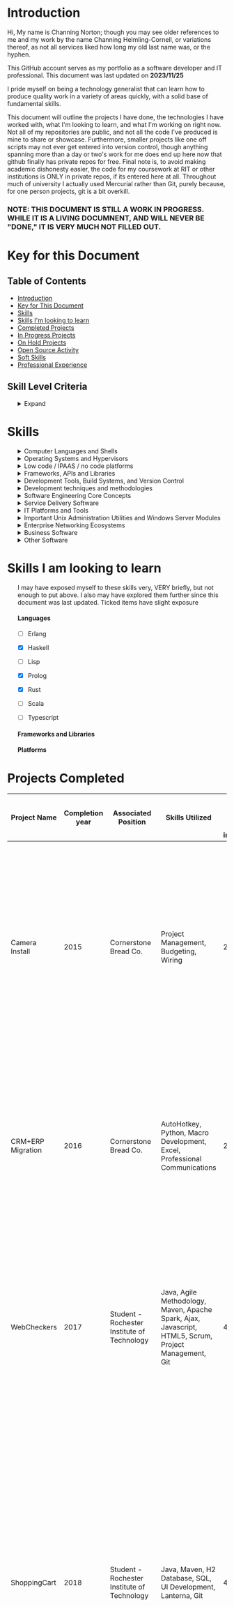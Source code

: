 # Introduction
Hi, My name is Channing Norton; though you may see older references to me and my work by the name Channing Helmling-Cornell, or variations thereof, as not all services liked how long my old last name was, or the hyphen.

This GitHub account serves as my portfolio as a software developer and IT professional. This document was last updated on **2023/11/25**

I pride myself on being a technology generalist that can learn how to produce quality work in a variety of areas quickly, with a solid base of fundamental skills.

This document will outline the projects I have done, the technologies I have worked with, what I'm looking to learn, and what I'm working on right now. Not all of my repositories are public, and not all the code I've produced is mine to share or showcase. Furthermore, smaller projects like one off scripts may not ever get entered into version control, though anything spanning more than a day or two's work for me does end up here now that github finally has private repos for free. Final note is, to avoid making academic dishonesty easier, the code for my coursework at RIT or other institutions is ONLY in private repos, if its entered here at all. Throughout much of university I actually used Mercurial rather than Git, purely because, for one person projects, git is a bit overkill.


### NOTE: THIS DOCUMENT IS STILL A WORK IN PROGRESS. WHILE IT IS A LIVING DOCUMNENT, AND WILL NEVER BE "DONE," IT IS VERY MUCH NOT FILLED OUT.

# Key for this Document
<ul></ul>

## Table of Contents
<ul>
  <li><a href="https://github.com/C-Norton/C-Norton/tree/main#introduction">Introduction</a></li>
  <li><a href="https://github.com/C-Norton/C-Norton/tree/main#key-for-this-document">Key for This Document</a></li>
  <li><a href="https://github.com/C-Norton/C-Norton/tree/main#skills">Skills</a></li>
  <li><a href="https://github.com/C-Norton/C-Norton/tree/main#skills-i-am-looking-to-learn">Skills I'm looking to learn</a></li>
  <li><a href="https://github.com/C-Norton/C-Norton/tree/main#projects-completed">Completed Projects</a></li>
  <li><a href="https://github.com/C-Norton/C-Norton/tree/main#projects-in-progress">In Progress Projects</a></li>
  <li><a href="https://github.com/C-Norton/C-Norton/tree/main#projects-on-hold">On Hold Projects</a></li>
  <li><a href="https://github.com/C-Norton/C-Norton/tree/main#open-source">Open Source Activity</a></li>
  <li><a href="https://github.com/C-Norton/C-Norton/tree/main#soft-skills">Soft Skills</a></li>
  <li><a href="https://github.com/C-Norton/C-Norton/tree/main#work-experience">Professional Experience</a></li>
</ul>

## Skill Level Criteria

<ul> 
<details><Summary>Expand</summary>

Level<img width=150 /> | Symbol<img width=943 />  | Description and Criteria<img width=650 />
------ | ------- | -------
Exposed | :large_blue_circle: :small_blue_diamond: :small_blue_diamond: :small_blue_diamond: :small_blue_diamond: | Exposed skills are those that I have toyed with briefly, or worked with tangentally on a project. I would not be confident in immediately producing work relying on those skills, but would have a head start on learning them quickly by virtue of the familiarity gained. This is equivalent of 1 to 5 hours of working with the technology, possibly more for particularly large technologies with lots to learn.
Explored | :large_blue_circle: :large_blue_circle: :small_blue_diamond: :small_blue_diamond: :small_blue_diamond: | Explored skills are skills I've worked with briefly, say as a single use on a project. They aren't skills I'd be comfortable say, putting on a resume, but I've certainly worked with the technology in question in a more than insignificant way, I simply haven't gained a high degree of experience or expertise with the skill in question. I know enough to be dangerous, but not necessarily a ton of nuance. This is equivalent to about 5 to 20 hours of work with the technology in question. I've perhaps started a project in it, but not finished it for one reason or another, or I've completed a project that relies on it, but not TOO heavily. I'm confident in my ability to learn this skill ***far*** faster than learning from nothing, but I also feel I need more time with it to truly understand it.
Proficient | :large_blue_circle: :large_blue_circle: :large_blue_circle: :small_blue_diamond: :small_blue_diamond: | Proficient skills are those I've worked with heavily. For most skills, this is at least 20 hours, but larger skills (especially large libraries with lots of classes and large tomes worth of documentation) may require well over 100 hours of work to reach a level of skill that I would consider profiecient. I might not know about every nook and cranny of the technology in question, but I am deeply familiar with the important elements of it, and know where to best find more information. If there's a problem to be solved with this technology, I can get it done, even if it takes a bit of research here and there. I've done at least one project that significantly applys this skill, be it in industry, academia, or personal projects, possibly several.
Highly Proficient | :large_blue_circle: :large_blue_circle: :large_blue_circle: :large_blue_circle: :small_blue_diamond: | Highly proficient skills are those which I have worked in extensively. There is not a single skill that I put this badge on that I have not worked in for at least 200 hours in one form or another. I've worked with this skill in multiple projects, and it is typically going to be a weapon of choice for me for the problems it is good at solving. I know how to use it, I know when to use it, and I know when NOT to use it in favor of the alternatives. I could likely write a rant or three on the flaws present in this technology. I've not used every corner of it extensively, but I know where they all are. If given a problem that this technology can solve, I will know what tools it provides for solving said problem without having to research, but I might need to scan some documentation in order to figure out how to best utilize some of them. The core tools within the technology I've made use of the most I know like the back of my hand. I likely have a version that I'm more familiar with, and my familiarity is suficient that that actualy matters.
Mastered | :large_blue_circle: :large_blue_circle: :large_blue_circle: :large_blue_circle: :large_blue_circle: | Mastered skills are those I consider myself truely complete in. There's always more learning to be done, of course, but either the technology in question is small enough that its possible to truly understand every single feature, configuration, and syntax quirk, or, for larger technologies, this usually implies hundreds and hundreds of hours of work in it, at least, to the point where if there's a type of problem the tool can be used for, I've likely used it that way, and misused it in several others. This is likely a go to tool of some kind for me. I usually keep up to date with the updates to the tool to maintain this level of skill, or list a specific version that I am up to date on. ~~I also consider a tool mastered if my wife reports me talking in my sleep about it on more than one occasion.~~

</details>
</ul>
</ul>

# Skills

<ul>

<details><summary>Computer Languages and Shells</summary>

##### Note that I've divided languages into categories by their use. You may find languages that are not exclusively or primarily used for the development of desktop applications in other sections below.
<ul>
<details><summary>Higher level programming languages</summary>

  Language<img width=150 /> | Proficiency<img width=290 /> | Notes<img width=650 />
------ | -------------- | ----------------
C | :large_blue_circle: :large_blue_circle: :large_blue_circle: :large_blue_circle: :large_blue_circle: | C is my goto language for anything that it makes sense for. Most of my experience is using the GCC compiler configured for C99. I love the speed, power, flexibility and control C offers. I recognize that it certainly falls off in programmer efficiency for large scale applications, so for anything that doesn't need the level of control that's going to be a large codebase, I typically default to C#
C# | :large_blue_circle: :large_blue_circle: :large_blue_circle: :large_blue_circle: :small_blue_diamond: | C# is a beautiful language. It's everything I love about java, with 90 ish percent of the flaws of java fixed, and some nice, new features. While I may have learned Java first, C# feels like the language it was trying to be. While I have a bit less experience in it, it is my go to tool.
C++ | :large_blue_circle: :large_blue_circle: :small_blue_diamond: :small_blue_diamond: :small_blue_diamond: | My experience in C++ is limited, and a lot of my knowledge comes from the similarities with C, rather than C++ specifically. I've had a few small dabblings with it, but nothing to write home about.
Java | :large_blue_circle: :large_blue_circle: :large_blue_circle: :large_blue_circle: :large_blue_circle: | Of any language, Java is the one I am most experienced in, by far. The only thing that begins to rival it in that respect is C. My familiarity is with Java 8 and before primarily. It's a solid language, but the JRE has... issues, and working in it feels antiquated to me compared to other, newer languages that fill a similar niche. There's just too much redundant code to be written, and I feel like my life is nothing but getters and setters.
JavaScript | :large_blue_circle: :large_blue_circle: :small_blue_diamond: :small_blue_diamond: :small_blue_diamond: | Not a fan of Javascript. I can hack it, but I avoid it at all costs. Typescript looks like a solution to my hatred of it, but I've not looked into it. I'm looking to expand both my proficiency and tolerance of Javascript with my "Foundry Accessibility Toolkit" project, featured further below on this page.
Python | :large_blue_circle: :large_blue_circle: :large_blue_circle: :large_blue_circle: :large_blue_circle: | I primarily use python for scripting, OS automation, and data processing. More recently, I've built some tools based around Rest APIs in Python, along with a few GUIs using tkinter.
PHP | :large_blue_circle: :large_blue_circle: :small_blue_diamond: :small_blue_diamond: :small_blue_diamond: | I picked up PHP as part of my work with the University of Rochester. I was replacing a developer who worked primarily in PHP, we were, at the same time, replacing many of the systems he worked on. As a result, I had to familiarize myself with existing codebases, but the amount of new code I wrote was limited to band-aids and tweaks while we worked to sunset the associated systems. Therefore, I've read quite a bit of PHP, but written only a little.
Ruby | :large_blue_circle: :large_blue_circle: :large_blue_circle: :small_blue_diamond: :small_blue_diamond: | I've worked with Ruby in particular for development of plugins for ArchivesSpace, a tool based on the Rack web framework. While my total time in Ruby is limited, I've had to dive deep into its internals to diagnose a few highly specific issues related to that project.
Smalltalk | :large_blue_circle: :small_blue_diamond: :small_blue_diamond: :small_blue_diamond: :small_blue_diamond: | I worked with smalltalk a little bit in university. It taught me a lot about solid OO programming. While its age shows, it's purity appealed to me, and I'd like to work in it more
SQL | :large_blue_circle: :large_blue_circle: :large_blue_circle: :small_blue_diamond: :small_blue_diamond: | H2 dialect, but it's SQL, to say its easy to switch between is an understatement.
VBA | :large_blue_circle: :large_blue_circle: :large_blue_diamond: :small_blue_diamond: :small_blue_diamond: | This goes without saying, but VBA is an abomination. There are, however, some things that probobly should not be done in excel, that if you want to do in a spreadsheet, VBA was your only option until 2023. As such, I've worked a little in VBA, including a few small glue scripts to move things between systems. 
</details>

<details><Summary>Shells, Scripting languages, and OS automation systems</summary>

Tehcnology <img width=150 /> | Proficiency<img width=290 /> | Notes<img width=650 />
----- | ----- | ------
AutoHotkey | :large_blue_circle: :large_blue_circle: :large_blue_circle: :large_blue_circle: :small_blue_diamond: |  I love autohotkey as a means of expanding what I can get done on Windows, and addressing some of the shortfalls in customization and functionality of the OS. I haven't gotten too crazy with it, but I have worked with the MS office library for AHK to automate some functions in Outlook, such as the creation of rules.
Bash | :large_blue_circle: :large_blue_circle: :large_blue_circle: :large_blue_circle: :small_blue_diamond: | If I could have one shell, bash would be it. Most of my bash experience comes from living on Arch linux for several years, and my current position as a software support specialist for software that runs on CentOS 7. While for most automation tasks I'm more likely to open up python for bash, for quick and dirty text manipulation, bash is very usable.
CMD | :large_blue_circle: :large_blue_circle: :large_blue_circle: :large_blue_circle: :large_blue_circle: | As a Windows admin first and foremost for larger environments, CMD is my bread and butter. While powershell is nice, for most maintence tasks, CMD is just... easier, with less picky syntax, even if it is living in the past a little bit. Its often also just easier to get a CMD shell in half functioning windows environment, so I don't consider the proficiency a waste.
Powershell | :large_blue_circle: :large_blue_circle: :large_blue_circle: :small_blue_diamond: :small_blue_diamond: | Powershell is a skillset that I've picked up bits and pieces of. It's a powerful tool, but there's a LOT there. I've used it primarily for writing scripts to automate active directory bulk operations. I've looked a little bit at Powershell's integration with the .Net ecosystem, and, while it looks very powerful, that's a rabbit hole of learning I have not yet had time to go down. I love working in powershell, I just have a preference for CMD due to years of comfort in it.
WMIC | :large_blue_circle: :small_blue_diamond: :small_blue_diamond: :small_blue_diamond: :small_blue_diamond:  | I've explored WMIC/WMI briefly as a solution to the specific technical problem of uninstalling certain programs via Connectwise Control's "Backstage" environment, with the goal being to perform these operations without end user interruption when scripting out an install was not possible due to limitations by the installer package. While I know it's primarily used as a Powershell utility, I actually have primarily interacted with WMIC via CMD. I recognize that there's a LOT more the tool can do than forcing program installations, I've just not run into cases where I've needed it.
Zshell | :large_blue_circle: :large_blue_circle: :small_blue_diamond: :small_blue_diamond: :small_blue_diamond:  | I'm capable in zsh, and, if it were sufficiently popular as an embedded alternative to bash, I could see myself loving it more. As is, it's niche, but nice, I guess. I wouldn't say that, beyond the customization and color features that I've explored much of the areas it has a leg up on bash all that much. From what I've seen, it looks nice
</details>
<details><summary>Markup, Notation, and Text Processing Languages</summary>

###### Obviously, with a good portion of these languages/ filetypes, there's not a TON to them. As such, the hourly specifications in the "Skill levels" portion doesn't *really* apply. The proficiency level relates to the amount I've worked with files in the format, and my overall level of comfort with the syntax. There's a lot more to RegEx than YAML, for instance, so more work for RegEx to reach a similar level of comprehension.

Tehcnology <img width=150 /> | Proficiency<img width=290 /> | Notes<img width=650 />
----- | ----- | ------
CSS | :large_blue_circle: :large_blue_circle: :small_blue_diamond: :small_blue_diamond: :small_blue_diamond: | I've worked a little with CSS. I'm very much a backend guy; my visual design skills are lacking, so I don't have a ton of need for CSS. That being said, I've made a few websites here and there, and have picked up some knowledge in CSS as a result. This is also an area wherein my knowledge is actively expanding as I coordinate more and more closely with my frontend team.
HTML5 | :large_blue_circle: :large_blue_circle: :small_blue_diamond: :small_blue_diamond: :small_blue_diamond: | See the above. Typically, if I'm making a website, its a utilitarian thing, so I can stick with HTML5 as a relatively pure platform, hence my additional experience with it.
JSON | :large_blue_circle: :large_blue_circle: :large_blue_circle: :small_blue_diamond: :small_blue_diamond: | I've used JSON files as a means of storage and serialization for a number of smaller projects. I'm familiar with the format and writing parsers for it.
Markdown | :large_blue_circle: :large_blue_circle: :large_blue_circle: :large_blue_circle: :large_blue_circle: | See: This document. I feel like it's at least REASONABLY nice at time of writing.
Regular Expressions | :large_blue_circle: :large_blue_circle: :large_blue_circle: :large_blue_circle: :small_blue_diamond: | While I won't claim to have the entire language of RegEx memorized, I do have the basics sufficient for most searches down without reference, and I can construct an expression to check what I need to quickly. I've used it frequently as a tool for data sanitization and to clean up files full of messy data that I want to process. I'm most familiar with Java's scanner dialect of Regex, followed closely by the Perl implementation.
XML | :large_blue_circle: :large_blue_circle: :large_blue_circle: :large_blue_circle: :large_blue_circle: | It's XML. It's not fancy. I've written a few parsers here and there, but not used it extensively, But it's also human readable.
XSLT |  :large_blue_circle: :large_blue_circle: :small_blue_diamond: :small_blue_diamond: :small_blue_diamond:  | Gross. I don't Like XSLT, but I've worked with it, a little bit at least. I'm sure I'll hate it less if I am ever unfortunate enough to get more practice.
YAML | :large_blue_circle: :large_blue_circle: :large_blue_circle: :large_blue_circle: :large_blue_circle: | Everyone's favorite XML/JSON alternative, I've used a LOT of YAML over the years. I've written parsers, configured systems that consisted of hundreds of YAML files for configuration, and generally gotten down and dirty. It ain't a markup language, but it's my favorite markup language. That said, despite my familiarity with it, if I'm doing a new project, I'll do XML or JSON, because that's the direction the industry is going.

</details>

<details><summary>Assembly Languages and ISAs</summary>

Tehcnology <img width=150 /> | Proficiency<img width=290 /> | Notes<img width=650 />
----- | ----- | ------
MIPS | :large_blue_circle: :large_blue_circle: :large_blue_circle: :large_blue_circle: :small_blue_diamond: | I've worked as extensively in MIPS as one can bearing in mind that hardware implementations of the ISA are few and far between. I'm not an expert on any particular implementation, but I've written software in it, and tutored in it.
Arm Cortex M0+ | :large_blue_circle: :small_blue_diamond: :small_blue_diamond: :small_blue_diamond: :small_blue_diamond: | My exposure to the Arm Cortex M0+ ISA is limited, but more than nothing. I mostly used it for a course in college to a limited capacity.
PowerPC 1.10 | :large_blue_circle: :small_blue_diamond: :small_blue_diamond: :small_blue_diamond: :small_blue_diamond: | My Power PC knowledge comes from attempted submissions to the Dolphin GameCube Emulator project. As such, my knowledge is limited to early 2000s versions of the ISA, and are VERY limited in use case.
</details>

<details><summary>Hardware Description Languages</summary>

###### I originally was exposed to Hardware Description Languages in college. While I picked up VHDL fairly well, I did not pursue things further as computer engineering simply was not my cup of tea. I do not anticipate pursuing VHDL further, though, if I had to work on projects using HDLs to a limited capacity, I would be comfortable. I have neither the experience, nor the skillset to design hardware or FPGAs. I can read and understand the work of others, however.

Tehcnology <img width=150 /> | Proficiency<img width=290 /> | Notes<img width=650 />
----- | ----- | ------
VHDL | :large_blue_circle: :large_blue_circle: :small_blue_diamond: :small_blue_diamond: :small_blue_diamond: | VHDL is my greatest enemy, and the main reason I looked to move higher in the abstraction stack than computer engineering. I hear Verilog is better. Personally, I think that assembly is a much better option. Leave the circuits to the electrical engineers.
</details>
</ul>
</details>

<details><summary>Operating Systems and Hypervisors</summary>

##### As a whole, for the desktop, I typically prefer Windows for most purposes, but for software development, I typically prefer Linux OSes for the flexibility of other window managers and customization options. For server uses, I opt for the correct tool for the job. For small and medium businesses, that is usually windows, but for anything performance intensive, or for larger networks, Linux servers are the way to go.

##### Notably, different skews of operating systems such as the different Linux distros, or Windows editions have an immense similarity. As such, I've used the skill ratings to reference experience with that particular skew exclusively. If I have extensive experience with similar OSes, I likely know my way around others that have lower listed experience levels quite well purely by utilizing all of the commonalities between versions.
<ul>

<details><summary>Desktop Operating Systems by Vendor and Version</summary>  

Refers to proficiency BOTH with using the OSes personally, and supporting users using the OS in small to medium business settings (defined here as having a fileserver, directory server, cloud or onprem email, DNS and print server may or may not be present, with fairly homogenous enviornments of OSes, save Mac, for which I assume windows servers.)

OS<img width=150 /> | Proficiency<img width=290 /> | Notes<img width=650 />
------ | ------- | -------
Windows XP | :large_blue_circle: :large_blue_circle: :large_blue_circle: :large_blue_circle: :small_blue_diamond: | I've supported XP in critical legacy applications, as well as, in my limited pentesting experience, worked to exploit XP a few times. It's not my favorite windows OS, but I still miss elements of it to this day. 
Windows Vista | :large_blue_circle: :large_blue_circle: :large_blue_circle: :large_blue_circle: :large_blue_circle: | Okay, but does this actually MATTER to anyone. Vista is where I really started digging in depth into Windows. It has a special place in my heart, even if it's not popular.
Windows 7 | :large_blue_circle: :large_blue_circle: :large_blue_circle: :large_blue_circle: :large_blue_circle: | 7 remains my favorite OS for management and general day to day use. I don't use it or deploy it anymore, of course, but I do wish there was a 7ish skin of windows 10 that brought back some options that got removed, some registry settings that got changed, and killed off windows 10 settings in favor of control panel. It has its quirks, and I know as many of them as one perosn reasonably can.
Windows 8 | :large_blue_circle: :large_blue_circle: :large_blue_circle: :small_blue_diamond: :small_blue_diamond: | See notes for vista. Does anyone care about 8? It has no special place for me, other than perhaps the trash can. I know how to work with it, though. A lot of my proficiency comes from server 2012 crossover. 
Windows 10 | :large_blue_circle: :large_blue_circle: :large_blue_circle: :large_blue_circle: :large_blue_circle: | It's 10. Everyone's on it, and has been for years. I've supported it for years. I still don't like certain aspects, but I know how to live with it. Overall, 10 is the most stable windows yet, which is a very good thing, even if it does take a lot of control away from admins. 
Windows 11 | :large_blue_circle: :large_blue_circle: :large_blue_circle: :small_blue_diamond: :small_blue_diamond: | I've built several windows 11 virtual machines to confirm compatibility where needed in my job, as well as trialed it for larger scale rollout in the PC Solutions customerbase. My personal take on it is that the changes vs 10 are largely iterative in nature, but the system appears to be easier to manage than 10 in a few subtle ways. The continued effort to consolidate configuration information to the unified "settings" panel is much appreciated.
Linux (Arch) | :large_blue_circle: :large_blue_circle: :large_blue_circle: :large_blue_circle: :small_blue_diamond: | I fulltimed arch for several years, which was a learning process, to say the least. I'd never run Arch as anything but a hobby; that said, it makes the control freak in me _very_ happy
Linux (Debian) | :large_blue_circle: :large_blue_circle: :small_blue_diamond: :small_blue_diamond: :small_blue_diamond: | I've worked with Debian, mostly on the desktop. While I like the package management system more than the Redhat side of the house, overall, it's far from my favorite distro. It's rock solid, though, so I don't mind using it too much.
Linux (Fedora) | :large_blue_circle: :large_blue_circle: :small_blue_diamond: :small_blue_diamond: :small_blue_diamond: | Fedora (or OpenSuse) is likely to become my goto desktop linux distribution over the next few years. I may not be the biggest fan of Gnome, but I dislike it less than the other desktop environments that come by default on the major distros. RPM isn't my favorite package system, but that's largely unimportant at this point, and I'm very familiar with Yum. Fedora just... works in a way that most other distros don't.
Linux (Mint) | :large_blue_circle: :large_blue_circle: :small_blue_diamond: :small_blue_diamond: :small_blue_diamond: | I've used Mint to teach people needing to know Linux basics to serve as a transition into Linux for Windows users. It is effective in that role, but I feel that it handicaps most of the good of Linux in terms of customizability for ease of use. I wouldn't run it long term for anything, as I'd either put a more flexible distro in place, or use windows, depending on use case.
Linux (OpenSuse) | :large_blue_circle: :large_blue_circle: :small_blue_diamond: :small_blue_diamond: :small_blue_diamond: | I like OpenSuse a _LOT_. Having a central "Control Panel" for system configuration addresses one of the most important usability pitfalls of Linux, in my opinion. Package management is a bigger pain on OpenSuse, due to the incompatible RPM format, and Suse being a smaller distro. If it were more compatible with either of the two major families, I'd like it even more. I've also run into serious performance concerns on some hardware that I haven't for other distros, but that was also running the Tumbleweed variant, so I don't fault OpenSuse for it. If I could pick one distribution for further development and deployment by the Linux community, it would be OpenSuse. I fulltimed Tumbleweed on the desktop for about 2 months.
Linux (Ubuntu) | :large_blue_circle: :large_blue_circle: :large_blue_circle: :small_blue_diamond: :small_blue_diamond: | Ubuntu is... Ubuntu. It's stuck between being a serious, powerful distro, and being a transitional, beginner distro. It serves the role of "Powerful, but with setbelts" quite well. I full timed it for about 6 months, before switching to OpenSuse after trying to entirely replace both Xorg and the Desktop Environment with Wayland and i3 broke a lot of Ubuntu's internals. The Deb package system is easily the best within the Linux ecosystem, however, and I feel that Ubuntu's implementation is fantastic. Ubuntu is a VERY solid tool for the right uses.
MacOS (Versions < 10.7) | :large_blue_circle: :large_blue_circle: :small_blue_diamond: :small_blue_diamond: :small_blue_diamond: | Prior to OSX Lion, I was using OSX as a user to a relatively high degreee, and did some basic administration work as well. I am extremely rusty, but the underlying knowledge and principles are still there.
MacOS (Versions 10.7 - 10.13) | :large_blue_circle: :large_blue_circle: :large_blue_circle: :small_blue_diamond: :small_blue_diamond: | During the Lion to High Sierra era, I was doing more in depth administration work on Macs, but using them far less as a user. Most Macs I supported were in Microsoft dominated environments, with onprem active directory, and no Mac device management software like JAMF. As such, I am well enough versed in the idiosyncrasies of such environments. 
MacOS (Versions > 10.13) | :large_blue_circle: :large_blue_circle: :small_blue_diamond: :small_blue_diamond: :small_blue_diamond: | After High Sierra, I know that Macs fundamentally changed, and the number I had to support, and therefore my frequency of interaction declined dramatically. As such, I am not especially confident in being able to support the modern Mac ecosystem in large numbers. My proficiency is such that supporting individual Macs is well within my abilities, but supporting a primarily Apple Centric fleet would require more experience on my part before being comfortable.
</details>


<details><summary>Server Operating Systems by Vendor and Version</summary>  

OS<img width=150 /> | Proficiency<img width=290 /> | Notes<img width=650 />
------ | ------- | -------
Windows Server 2008 and before | :large_blue_circle: :large_blue_circle: :small_blue_diamond: :small_blue_diamond: :small_blue_diamond: | Server 2008 was my introduction to Windows Server. While I've worked on earlier, the latest and greatest when I started was 2008. There's really not much to say here. It's Windows Server, It's Vista based. I love Vista, but 2012/7 came out right after I started working on servers, and I didn't have a position with legacy deployments at that point, so as soon as I cut my teeth, I stopped really seeing it.
Windows Server 2012 | :large_blue_circle: :large_blue_circle: :large_blue_circle: :small_blue_diamond: :small_blue_diamond: | I love Windows 7. I therefore loved Server 2012. I haven't seen it in prod in a long time. The industry kinda got stuck between the servers still running 2003, and the servers that could be reliably updated that moved to 2016 and 2019. When I see it, I don't think of it as any different than the other modern Windows Servers, other than the tweaks to AD since then, like the AD trash can. So far, this approach has not failed  me.
Windows Server 2016 | :large_blue_circle: :large_blue_circle: :large_blue_circle: :large_blue_circle: :large_blue_circle: | When I went from working with servers occasionally to working extensively, Server 2016 was the latest Windows Server. At the time, I was in school, and worked extensively with server 2016 VMs, understanding the underpinnings of modern IT, and Cybersecurity. From there, I moved to the managed services space, which had me supporting hundreds of Server 2016 deployments with a variety of configs, workflows, hardware, needs, and so much more. I have an intimate understanding of Server 2016 that can only come from installing it hundreds of times, and troubleshooting issues with deployments I was not familiar with for years.
Windows Server 2019 | :large_blue_circle: :large_blue_circle: :large_blue_circle: :large_blue_circle: :large_blue_circle: | When 2019 began to replace server 2016, I was still in managed services. At this point, IT was my vocation, so, similar to the Windows 7 and 8 replacement by Windows 10, the knowledge transfer occurred through active use. I love 2019 far more than 2016 for its sensible UI and improvements to tools like Powershell and Task manager. While a part of me still longs for 7 on the desktop, there is no such misgivings for Windows Server.
Windows Server 2022 | :large_blue_circle: :large_blue_circle: :large_blue_circle: :large_blue_circle: :small_blue_diamond: | I've got limited experience with 2022. From what I've seen, it's more of the same for Windows server. That said, my experience is limited. I am not intimately familiar with the new changes. It's also been out less than 7 months at time of writing, so.....
Linux (RHEL/CentOS/Rocky) | :large_blue_circle: :large_blue_circle: :large_blue_circle: :large_blue_circle: :large_blue_circle: | My former position at Rochester Software Associates had me as part of a team supporting software running on RHEL and CentOS 7, across hundreds of deployments, both in public clouds, and on hypervisors running on local hardware (Note: RSA does not manage any of the hardware, and my department was not generally involved in the management of the public cloud side of things). I am therefore very familiar with these OSes, especially CentOS. I use Rocky in my personal work when I need a RHEL based OS at this point. 
Linux (Ubuntu) | :large_blue_circle: :large_blue_circle: :large_blue_circle: :large_blue_circle: :large_blue_circle: | I have years of experience working with Ubuntu in desktop and server contexts going from version 11.04 onwards to modern versions. In my role at the University of Rochester, I am partially responsible for the maintenance of 74 Ubuntu servers with various applications installed on them. This responsibility is split with a dedicated sysadmin and another department, so I don't do EVERYTHING, but I have quite a bit of visibility.
Linux (Debian) | :large_blue_circle: :small_blue_diamond: :small_blue_diamond: :small_blue_diamond: :small_blue_diamond: | I've used Debian sparingly as a Server OS. That said, I've worked with its package management a little bit. The foundation is there for quick learning. Considering my extensive Linux experience, building more familiarity with Debian will be quick.
Linux (OpenSuse) | :large_blue_circle: :large_blue_circle: :small_blue_diamond: :small_blue_diamond: :small_blue_diamond: | I want to like SuSE on server. I love it on the desktop, in theory. Software support is a pain, but it is VERY nice. I wish I had more experience here.

</details>



<details><summary>Hypervisors</summary>

Hypervisor<img width=150 /> | Proficiency<img width=290 /> | Notes<img width=650 />
------ | ----- | ------
Hyper-V | :large_blue_circle: :large_blue_circle: :large_blue_circle: :large_blue_circle: :small_blue_diamond: | I've run several small deployments on Hyper-V, and supported quite a few others. I fundamentally find it to be good at what it does; a great, packaged answer for minor virtualization needs in windows environments, that lacks the features of the larger hypervisors, but is not in a market position to need them either, as it's not TRYING to be the engine behind an entire datacenter.
VirtualBox | :large_blue_circle: :large_blue_circle: :large_blue_circle: :large_blue_circle: :large_blue_circle: | Virtualbox is a good piece of software for what it does. Like hyper-V, it's limited, but strong in its limitations. For lab work as opposed to full deployments, it's fantastic. I wouldn't use it for anything else, though, even with a firm understanding of basically all its features.
VMWare VSphere/ESXI | :large_blue_circle: :large_blue_circle: :small_blue_diamond: :small_blue_diamond: :small_blue_diamond: | I've not created new deployments with VMWare, but I have maintained smaller deployments (~20 VMs or fewer). Fundamentally, the licensing cost of VMWare is hard to justify vs the Xen ecosystem, as there is feature parity, though the ease of finding talent familiar is a factor.
VMWare Workstation | :large_blue_circle: :large_blue_circle: :large_blue_circle: :small_blue_diamond: :small_blue_diamond: | I've used VMWare workstation as a lab hypervisor pretty extensively. I like it quite a bit more than Virtualbox, but also find it hard to justify the cost vs free software, seeing as it is for a lab environment, unless, of course, one's prod is VMware as well.
XCP-ng / Xen | :large_blue_circle: :large_blue_circle: :large_blue_circle: :large_blue_circle: :large_blue_circle: | I run a production environment of 35 VMs, archiected and deployed from scratch on XCP-ng. I am the only engineer involved in this project, which is used to power my small business, run on a dell poweredge r720. As such, XCP-ng is my hypervisor of choice, as I am most familiar with it in production environments.

</details>



<details><Summary>Niche/Other</summary>

OS<img width=150 /> | Proficiency<img width=290 /> | Notes<img width=650 />
------ | ----- | ------
ChromeOS | :large_blue_circle: :large_blue_circle: :small_blue_diamond: :small_blue_diamond: :small_blue_diamond: | I have managed a deployment of a few dozen Chromebooks given to students and teachers. Overall, I like the OS. What it lacks in remote management tools is made up for by the lack of a need for remote management. It's very easy to train people on, and very hard to screw up by the end user. I would absolutely consider using it again, especially in educational settings, or other places where workloads could be done entirely in SaaS applications.
FreeBSD | :large_blue_circle: :small_blue_diamond: :small_blue_diamond: :small_blue_diamond: :small_blue_diamond: | I spent several weeks, years ago, trying to set up FreeBSD as a firewall and gateway for my home network. In the end, my frustration with FreeBSD resulted in my switching to PFSense for this purpose. That said, I learned quite a bit in my attempt about a variety of subjects. 
OpenBSD | :large_blue_circle: :large_blue_circle: :small_blue_diamond: :small_blue_diamond: :small_blue_diamond: | OpenBSD was my first foray into the the BSD ecosystem, learning from a book of exercises in OpenBSD. With my additional experience in Linux that I have gained over the years, I recently returned to OpenBSD to learn more about the platform, as it seems to have some good, niche uses. I appreciate the depth of its documentation.
PFSense | :large_blue_circle: :large_blue_circle: :large_blue_circle: :small_blue_diamond: :small_blue_diamond: | PFSense is a quality operating system for network devices. Between my own personal explorations with it, my work within networking classes that relied on it, as well as my implementation of it in my home lab, I can certainly get things done in PFSense. That said, I recognize that it is a platform with substantial depth that feels impossible to master without exposure in larger scale environments with more complicated security and network segmentation needs.
QubesOS | :large_blue_circle: :large_blue_circle: :small_blue_diamond: :small_blue_diamond: :small_blue_diamond: | QubesOS is... interesting. I've worked with it a little, and it's piqued my curiousity. Using it invokes the kind of security-paranoia that I would love to have time and mental bandwidth for, while not serving much purpose outside of VERY niche usecases.


</details>
  </ul>

</details>
</details>

<details><summary>Low code / IPAAS / no code platforms</summary>

Platform<img width=150 /> | Proficiency<img width=190 /> | Notes<img width=650 />
------ | ----- | ------
Microsoft Power Apps | :large_blue_circle: :small_blue_diamond: :small_blue_diamond: :small_blue_diamond: :small_blue_diamond: | I have some exposure to PowerApps as a means of bringing data into Power Automate. Beyond that, my experience is fleeting.
Microsoft Power Automate | :large_blue_circle: :large_blue_circle: :small_blue_diamond: :small_blue_diamond: :small_blue_diamond: | I've worked with power automate slightly, in attempting to pull data from Dynamics CRM and process it. I like it quite a bit, and, as I'm already a heavy m365 user, I will likely continue to integrate it where I would otherwise use Zapier.
Zapier | :large_blue_circle: :large_blue_circle: :large_blue_circle: :small_blue_diamond: :small_blue_diamond: | of all the IPAAS platforms, I am personally most experienced with Zapier due to its depth of integrations with the tools and platfors I've needed to work with. Overall, I do prefer Power Automate to Zapier in terms of features and ease of use.
</Details>
<details><summary>Frameworks, APIs and Libraries</summary>

Platform<img width=150 /> | Proficiency<img width=190 /> | Notes<img width=650 />
------ | ----- | ------
CImg | :large_blue_circle: :small_blue_diamond: :small_blue_diamond: :small_blue_diamond: :small_blue_diamond: | I worked briefly on CImg with a student I was tutoring. I learned the basics of the library to assist him with some homework. Overall, my time with it was fleeting, but I'd certainly be willing to come back to it, it was a fairly intuitive library.
CUnit | :large_blue_circle: :large_blue_circle: :small_blue_diamond: :small_blue_diamond: :small_blue_diamond: | My CUnit familiarity comes from its overlap with JUnit. I've looked to integrate it into some of my own projects as well, but I tend to flit from project to project, and haven't had anything stick yet.
.Net Core | :large_blue_circle: :large_blue_circle: :large_blue_circle: :small_blue_diamond: :small_blue_diamond: | If I were building a desktop application in the modern era, I would be building it in C# using .Net core. In fact, one of the projects I started and abandoned, as it was FAR more than I could chew (I knew it at the time, but blazed on anyways), YANTA, is just that.
.Net Framework | :large_blue_circle: :large_blue_circle: :large_blue_circle: :small_blue_diamond: :small_blue_diamond: | Through my experience in Unity, as well as working with YANTA, I've worked in the .Net framework quite a bit. As far as massive utility libraries go, I like it better than Java's assortment of libraries.
Glade | :large_blue_circle: :large_blue_circle: :small_blue_diamond: :small_blue_diamond: :small_blue_diamond: | Glade was the pagebuilder I intended to use for YANTA, as I wanted GTK to be my UI Toolkit. I got it working, then abandoned the project shortly after.
GTK | :large_blue_circle: :small_blue_diamond: :small_blue_diamond: :small_blue_diamond: :small_blue_diamond: | See abovoe. Most of my interaction was with glade iteslf, rather than GTK properly. Overall, YANTA was shaping up to be overengineered for the scope of the project.
H2 | :large_blue_circle: :large_blue_circle: :large_blue_circle: :large_blue_circle: :small_blue_diamond: | H2 was the database drive foisted upon me for a major group project in College. As a result of an absentee group member, I performed most of the work to get said project working, and became intimately familiar with H2 in the process. At time of writing, I am preparing _SOME_ of this code for release, as I want to ensure I do not make academic dishonesty easier for students that come after.
JUnit | :large_blue_circle: :large_blue_circle: :large_blue_circle: :small_blue_diamond: :small_blue_diamond: | RIT's coursework is, for most classes, in java. JUnit is taught as part of the standard curriculum, and its use in all projects of any scale after that point is expected. I usually was not the one on teams who was writing tests, but I still wrote my fair share, and debugged plenty.
Lanterna | :large_blue_circle: :large_blue_circle: :large_blue_circle: :small_blue_diamond: :small_blue_diamond: | For the same project that led to my familiarity with H2, I chose Lanterna as our frontend, as it didn't have to be pretty, it just had to work, and be easy. I appreciated its similarity in structure to JavaFX. I would certainly use lanterna again if I needed to create a UI for something in a CLI environment. If I were creating something without the CLI constraints, though, I'd likely use something else. Its almost as much work as a true native GUI, and doesn't exactly look nice. 
Matplotlib | :large_blue_circle: :small_blue_diamond: :small_blue_diamond: :small_blue_diamond: :small_blue_diamond: | I've used Matplotlib sparingly in undergrad, as well as with a few tutoring students. It's not that it's bad, just that data visualization is far from a focus of mine. For most purposes, I'd prefer excel.
Mono | :large_blue_circle: :large_blue_circle: :small_blue_diamond: :small_blue_diamond: :small_blue_diamond: | While exploring candidates for Yanta, I looked at developing on mono, and dismissed it in favor of DotNetCore. I am also exposed to it when building cross platform projects for Unity.
NumPy | :large_blue_circle: :large_blue_circle: :small_blue_diamond: :small_blue_diamond: :small_blue_diamond: | I've used NumPy quite a bit when tutoring students in introductory python courses. If I had to handle and process more data than Excel can really be useful for, it would undobtedly be my first choice. While I've not used the deeper features of it at all, using it to handle basic analysis is well within my grasp. Most recently, I used NumPy and Pandas to process data for a personal project correlating US income by zip code with a number of metrics attempting to define happieness.
Pandas | :large_blue_circle: :large_blue_circle: :large_blue_circle: :small_blue_diamond: :small_blue_diamond: | My experience with Pandas is near identical to that of NumPy. Typically, I've used the two in conjunction. Primarily, I use Pandas primarily to parse data, and process it in Numpy. 
SciPy | :large_blue_circle: :small_blue_diamond: :small_blue_diamond: :small_blue_diamond: :small_blue_diamond: | I've interacted a little bit with the SciPy section of the Numpy ecosystem. Not very much though. What classes I have worked with have been used primarily for utility functions.
Swing | :large_blue_circle: :large_blue_circle: :large_blue_circle: :large_blue_circle: :small_blue_diamond: | As part of my work at RIT, I worked with Swing on a variety of projects. I've also tutored students in Swing and built small UI elements in it. Overall, while I don't particularly _LIKE_ working in it, I do know it well, and can get stuff done in it.
TinyDB | :large_blue_circle: :small_blue_diamond: :small_blue_diamond: :small_blue_diamond: :small_blue_diamond: | My abandoned (hopefully soon to be resurrected) mediaDB project was built on TinyDB. For small, disposable projects, I like it far more than trying to set up SQLite or another lightweight database.
Unity | :large_blue_circle: :large_blue_circle: :large_blue_circle: :large_blue_circle: :small_blue_diamond: | I have a particular interest in games programming. My tool of choice has been Unity. In the 2021 GMTK game jam, a game for whom I was the sole programmer was entered. The code for this incomplete game will be added to this github eventually. I also participated as a solo developer in the 2023 GMTK Game Jam. I have an active game project under development, with more information to be linked here when it is available.
</details>
<details><summary>Development Tools, Build Systems, and Version Control</summary>

Platform<img width=150 /> | Proficiency<img width=190 /> | Notes<img width=650 />
------ | ----- | ------
Git | :large_blue_circle: :large_blue_circle: :large_blue_circle: :large_blue_circle: :large_blue_circle: | I feel I know just about all there is to know about Git. I've been using it for nearly a decade now.
Mercurial | :large_blue_circle: :large_blue_circle: :small_blue_diamond: :small_blue_diamond: :small_blue_diamond: | I expirimented with Mercurial in college, to see if there were any major benefits in terms of ease of source management vs git for small, 1-5 person projects. There were not. At this point, I'd use git for one man projects over Mercurial. In situations where Git is unsuitable, mercurial COULD be a good tool for a small team, but I'd really question if there is such a situation where source control is needed, git is unsuitable, and Mercurial is. 
Visual Studio | :large_blue_circle: :large_blue_circle: :small_blue_diamond: :small_blue_diamond: :small_blue_diamond: | I have some exposure to the Visual Studio ecosystem by virtue of being a programmer in the modern era. That said, while I've expirmented with VSCode as an alternative to other tools for a bit here and there, I will still make a JetBrains tool work if at all possible.
JetBrains IDEs | :large_blue_circle: :large_blue_circle: :large_blue_circle: :large_blue_circle: :large_blue_circle:  | Since 2015 my goto toolkit for any programming project I can use them for has been Jetbrains' suite of IDEs; I know how to use just about all of their options to greatest effect in the languages I am familiar with, and have even expirimented briefly with plugin development. I love them, and will likely continue using them until the end of time. I've worked with these tools in Visual Studio centric environments, and am very familiar with converting project configurations between the two ecosystems.
Docker | :large_blue_circle: :large_blue_circle: :small_blue_diamond: :small_blue_diamond: :small_blue_diamond: | I have some exposure to Docker through my work at the University of Rochester, specifically on our internal development for ArchivesSpace, which requires Docker to be built for further development. Getting this particular project building in docker was quite the pain, as a result, I learned a ton about the system, that said, my exposure comes primarily from this limited use case.
</details>

<details><summary>Development techniques and methodologies</summary>

Methodology<img width=150 /> | Proficiency<img width=190 /> | Notes<img width=650 />
------ | ----- | ------
Test Driven Development | :large_blue_circle: :large_blue_circle: :small_blue_diamond: :small_blue_diamond: :small_blue_diamond: | I was trained in Test Driven Development when I was taught to program at RIT, but have struggled to implement the ideas in practice. That said, I've begun taking active efforts to reemphasize better testing in my code.
Agile | :large_blue_circle: :large_blue_circle: :large_blue_circle: :small_blue_diamond: :small_blue_diamond: | I was trained in Agile development at RIT, specifically implemented using Scrum. I am now attempting to bring further agile methodology to my existing team at the University of Rochester, with the assistance of my project manager.
Scrum | :large_blue_circle: :large_blue_circle: :large_blue_circle: :large_blue_circle: :small_blue_diamond: | On one of my largest fully software development projects, the code for which can be found in this GitHub (TODO: ADD LINK), I was the Scrum manager. It's a nice system.
Waterfall | :large_blue_circle: :large_blue_circle: :large_blue_circle: :small_blue_diamond: :small_blue_diamond: | Waterfall has served as the default project management method for many of my projects. As I am not particularly a fan of it as it applies to software and technology, I have made an active effort to emphasize agile principles on the teams I work on, with great success.
</details>

<details><summary>Software Engineering Core Concepts</summary>

Concept<img width=150 /> | Proficiency<img width=190 /> | Notes<img width=650 />
------ | ----- | ------
Solid Principles | |
GRASP | |
Documentation writing | |
Design Patterns | |
Testing | | 
</details>
<details><summary>Service Delivery Software</summary>

Platform<img width=150 /> | Proficiency<img width=190 /> | Notes<img width=650 />
------ | ----- | ------
Connectwise Platforms | :large_blue_circle: :large_blue_circle: :large_blue_circle: :large_blue_circle: :small_blue_diamond: | Participated in data entry for a connectwise migration for Capstone information Technologies, plus used it during my tenure there. I explored the guts of Manage pretty thoroughly, love Control like no other remote control application, and worked a little bit with automate. Did not use sell. I could likely get certified quickly if needed.
Kaseya Platforms | :large_blue_circle: :large_blue_circle: :large_blue_circle: :large_blue_circle: :large_blue_circle: | Fully set up BMS+VSA+Live Connect for PC Solutions. Used ITGlue with Capstone Information Technologies. I prefer VSA to Automate, and Manage to BMS. Control kicks LiveConnect's butt.
Atlassian Suite | :large_blue_circle: :large_blue_circle: :large_blue_circle: :large_blue_circle: :small_blue_diamond: |
Microsoft Dynamics 365 | :large_blue_circle: :large_blue_circle: :small_blue_diamond: :small_blue_diamond: :small_blue_diamond: |

</details>
<details><summary>IT Platforms and Tools</summary>

Platform<img width=150 /> | Proficiency<img width=190 /> | Notes<img width=650 />
------ | ----- | ------
Domotz | :large_blue_circle: :large_blue_circle: :large_blue_circle: :large_blue_circle: :large_blue_circle: | I used Domotz as a key tool for service delivery with PC Solutions. It's extremely powerful, and well priced. I like it a lot.
WireShark | :large_blue_circle: :large_blue_circle: :large_blue_circle: :large_blue_circle: :small_blue_diamond: | I took an entire course on packet analysis in Wireshark at RIT. I have used this knowledge several times since to troubleshoot difficult networking problems. It's not a tool that gets frequent use, but it's irreplaceable where it's needed.

</details>

<details><summary>Important Unix Administration Utilities and Windows Server Modules</summary>

Platform<img width=150 /> | Proficiency<img width=190 /> | Notes<img width=650 />
------ | ----- | ------
Grep | |
</details>

<details><summary>Enterprise Networking Ecosystems</summary>

Platform<img width=150 /> | Proficiency<img width=190 /> | Notes<img width=650 />
------ | ----- | ------
Cisco | :large_blue_circle: :large_blue_circle: :large_blue_circle: :large_blue_circle: :small_blue_diamond: | When I was taught routing and switching in university, I was taught on cisco hardware. I haven't seen too much Cisco out in the wild, but when I have, my knowledge of it has often been a boon due to how... different Cisco equipment tends to operate. 
FortiNet | :large_blue_circle: :large_blue_circle: :large_blue_circle: :large_blue_circle: :large_blue_circle: | When I co-founded PC Solutions, I picked FortiNet as our preferred networking vendor, despite no experience at the time in their product stack. Their pricing, market positioning, and performance were simply too good to pass up for the client sizes we were targeting. I therefore recieved training directly from the vendor to become a qualified reseller, and bought a unit to use as a lab unit to explore. After this, I deployed about a dozen firewalls to production, each hand configured, as well as several switches and APs. 
Meraki | :large_blue_circle: :large_blue_circle: :small_blue_diamond: :small_blue_diamond: :small_blue_diamond: | I like Meraki products; they're simple to use. I hate the preadatory pricing model they foist upon their users, but I could see the appeal of placing one in a cybersecurity hostile organization to ensure the support contract stays paid.
SonicWall | :large_blue_circle: :large_blue_circle: :large_blue_circle: :large_blue_circle: :small_blue_diamond: | My first 2 jobs had me working with Sonicwall firewalls to varying degrees for configuring, migrating, monitoring, and, reviewing logs. I never set one up from scratch, so I can't claim full proficiency here, but I did just about everything shy of this.
WatchGuard | :large_blue_circle: :small_blue_diamond: :small_blue_diamond: :small_blue_diamond: :small_blue_diamond: | I've worked with a few Watchguard firewalls and switches. I can't say they appeal to me on any front; I would avoid working with them again if I could make that choice. 
</details>

<details><summary>Business Software</summary>

Platform<img width=150 /> | Proficiency<img width=190 /> | Notes<img width=650 />
------ | ----- | ------
Asana | :large_blue_circle: :large_blue_circle: :large_blue_circle: :small_blue_diamond: :small_blue_diamond: | The team I currently work on uses Asana rather than Trello as a project management tool. I like it quite a lot. It's heavier weight than Trello, but I like the added featureset.
Microsoft 365 Administration | :large_blue_circle: :large_blue_circle: :large_blue_circle: :large_blue_circle: :large_blue_circle: | Several of my positions have had a component of, or been primarily composed of, O365 Administration tasks. Additionally, my wife spent eighteen months working as a cloud support engineer for a major reseller of the product, and so we built on each others' knowledge through sharing work stories.
Microsoft Office Suite | :large_blue_circle: :large_blue_circle: :large_blue_circle: :large_blue_circle: :small_blue_diamond: | There's too many little pieces of software in the office suite for me to claim proficiency in every corner of it, however, the major titles _excluding Access_, are tools I've worked with since the 2003 edition of the products. If the software can do it, I can do it. Excel still has depth for me to learn, but I know enough to get anything done in it that I need to. 
Trello | :large_blue_circle: :large_blue_circle: :large_blue_circle: :large_blue_circle: :large_blue_circle: | Trello is one of my core organizational tools. I use it constantly, and would not survive without it or a similar tool. As such, I'm intimately familiar. Of course, there's also not a lot to Trello...
</details>

<details><summary>Other Software</summary>

Platform<img width=150 /> | Proficiency<img width=190 /> | Notes<img width=650 />
------ | ----- | ------
ArchivesSpace | :large_blue_circle: :large_blue_circle: :large_blue_circle: :large_blue_circle: :large_blue_circle: | In addition to serving as the application admin for the University of Rochester's ArchivesSpace instance, I worked on the implementation project for the PUI at the insitution as we moved from an in house PUI to the provided PUI on 4.2.1, Finally, I have worked to develop a plugin, UR-CodeInject, with the frontend developer on my team, to add additional function to the system. This was done as part of a project to meet stakeholder goals.
Omeka Classic | :large_blue_circle: :large_blue_circle: :large_blue_circle: :small_blue_diamond: :small_blue_diamond: | 
Omeka S | :large_blue_circle: :large_blue_circle: :large_blue_circle: :large_blue_circle: :small_blue_diamond: | 
WebCRD | :large_blue_circle: :large_blue_circle: :large_blue_circle: :large_blue_circle: :large_blue_circle: | WebCRD is a platform for Web2Print implementation and commercial printshop management. A prior position of mine was to serve as vendor support for WebCRD. As such, I am proficient in it to the greatest degree that would ever be necessary for other roles. I served as a line of communication between development and our customers in identifying, diagnosing, and resolving issues of all sizes and natures.
</details>
</ul>

# Skills I am looking to learn
<ul>
I may have exposed myself to these skills very, VERY briefly, but not enough to put above. I also may have explored them further since this document was last updated. Ticked items have slight exposure

#### Languages

- [ ] Erlang
- [x] Haskell
- [ ] Lisp
- [x] Prolog
- [x] Rust
- [ ] Scala
- [ ] Typescript


#### Frameworks and Libraries
#### Platforms
</ul>

# Projects Completed

Project Name | Completion year | Associated Position | Skills Utilized | Project Team Size (Myself included) | Description
------ | ----- | ------ | ------ | ------ | ------ 
Camera Install | 2015 | Cornerstone Bread Co. | Project Management, Budgeting, Wiring | 2 | Installed a new security system for employer, including the selection of hardware, selection of camera positioning, design of proposal to stakeholder, and physical install. Delivered final work at timeline, and under budget. Supervised external contractor assisting with work requiring certification.
CRM+ERP Migration | 2016 | Cornerstone Bread Co. | AutoHotkey, Python, Macro Development, Excel, Professional Communications | 2 | Served under business owner to migrate existing data from CRM + ERP system to new product. Organized and automated data entry, cleanup, and generation using a variety of tools, to varied success. Managed an executive increase in scope late in project to satisfactory effect.
WebCheckers | 2017 | Student - Rochester Institute of Technology | Java, Agile Methodology, Maven, Apache Spark, Ajax, Javascript, HTML5, Scrum, Project Management, Git | 4 | Worked with team to develop an application capable of running on a webserver, and supporting 2 players logging in and playing a game of checkers. Primarily responsible for implementing game logic using Java. Served as Scrum Master for team.
ShoppingCart | 2018 | Student - Rochester Institute of Technology | Java, Maven, H2 Database, SQL, UI Development, Lanterna, Git | 4 | Worked with team as primary developer, contributing sizable majority of code to repository. Developed a simulation of an ecommerce site backend where users can log in, fill a shopping cart with items, and check out, including features such as automatic restocking, comprehensive analysis of stock trends, and multifaceted searching. Implemented multiple core design patterns. Served as primary archtitect for relational table design. [Code is available at this repository.](https://github.com/C-Norton/CSCI320)
User Setup | 2020 | Capstone Information Technologies | Client Communication, Documentation, Microsoft 365, ITGlue, Active Directory, Azure Active Directory, Microsoft Exchange, Powershell, Barracuda Spam Firewall, Windows Server | 2 | Worked with account relations manager to stabilize at-risk account by reworking their new user workflow, this consisted of a comprehensive evaluation of client technical needs for varied user accounts, and a partial restructuring of their active directory, along with numerous small powershell scripts to automate and standardize key pain point for growing client.
Major Email and Cloud Storage Migration | 2022 | PC Solutions IT Consulting | Sales, Office 365, Google Workspace, Project management, Budgeting, Estimating, Proposal, Powershell | 1 | Pitched, architected, and managed a project from start to finish to migrate 80 inbox organization from Google Workspace to Microsoft 365, including user education, inbox and cloud storage backups, data migration, stakeholder communication, and all other major aspects of performing such a migration end-to-end as an outside vendor. Delivered project 10% under budget and was ready for cutover 9 days ahead of project plan, though cutover date was kept at originally scheduled date to minimize risk. Cutover was smooth and unremarkable, client was satisified with results and purchased a 1 year support contract from PC Solutions after work was completed. This was my 5th such, and by far my largest, email migration, and my first getting data out of google workspace.
Omeka S Exploration Project | 2023 | University of Rochester, River Campus Libraries | Omeka S, HTML5, PHP, Documentation, Apache Servers, Linux, Systems administration | ~11 | Served as applications administrator for project to confirm capabilities of and perform initial migrations to new platform for content management, Omeka S, in response to anticipated need of major software end of life. Worked to establish stakeholder needs, assess product capabilities, install, evaluate, and manage plugins, write documentation, train users, and serve as a general technical jack-of-all-trades for the project.



# Projects in progress

<ul>

  <li><b>ArchivesSpace Bulk Edit UI</b> - As a side project for work, I've been creating a user interface for performing resource-level/ collection level updates to records in ArchivesSpace conditionally, functionality that is not provided out of the box. This is made possible through the ArchivesSpace Rest API. To make this accessible to our Librarians, I am building it with a GUI using TKinter. <a href="https://github.com/C-Norton/BulkEditUI"> You can view the WIP code for the GUI portion here.</a></li>
</ul>

# Projects on hold

<ul>  <li><b>Foundry Accessibility Tooklit</b>  - Foundry accessibility toolkit is a project of mine to take Foundry Virtual Tabletop, which I use in my hobby as a roleplayer, and adapt it for better use by low vision users, as I noticed such options were extremely lacking, and one of my players is herself sight impaired.</li>
  <li><b>GMTK Gamejam 2021</b> - In 2021, I was the sole programmer for a game. While it was initially planned that 2 other programmers would join our group of 5, both dropped out of the jam midway through due to personal reasons, without code contributions. As such, while we were unable to submit, due to a number of bugs, I still learned a lot about Unity by attempting.</li></ul>

# Open Source

<ul></ul>

# Soft Skills

<ul></ul>

# Work Experience
<details><summary>Expand</summary>
As a note, the tenure of some of these positions overlap. That is intended. Near the end of my tenure, I had automated Cornerstone Bread to require infrequent attention, and moved to a consultancy basis with them while I continued with my education. 
PC Solutions became part time when I picked up Rochester Software Associates, and Tutoring has always been part time. I like to maintain multiple streams of income for stability reasons.

Company<img width=190 /> | Position<img width=120 /> | Tenure<img width=120> | Duties<img width=650 /> 
------ | ----- | ------ | ------
Cornerstone Bread | IT Manager |  | Served as the sole IT personnel for the business as it tripled in headcount over my tenure. Managed multiple IT and CyberSecurity implementation projects. served to train individuals on software, maintained software and hardware, managed hardware and software acquisition and deprecation.
Capstone Information Technologies |  |  | 
PC Solutions IT Consulting |  |  | 
Rochester Software Associates |  |  | 
University of Rochester - River Campus Libraries  | Senior Programmer Analyst |  | Worked using a variety of programming languages to maintain legacy systems and construct new systems. Served as both a programmer and an application administrator
Technology Tutor (Independent, worked primarily with Wyzant and Varsity Tutors for billing and student matching) |  |  | 
</details>

##todo
go through lists, populate
Add an education and certification section
